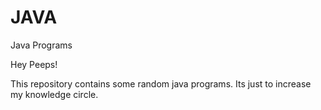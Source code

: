 # JAVA
 Java Programs

 Hey Peeps! 

 This repository contains some random java programs. Its just to increase my knowledge circle.   
